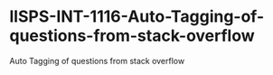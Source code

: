 # llSPS-INT-1116-Auto-Tagging-of-questions-from-stack-overflow
Auto Tagging of questions from stack overflow
